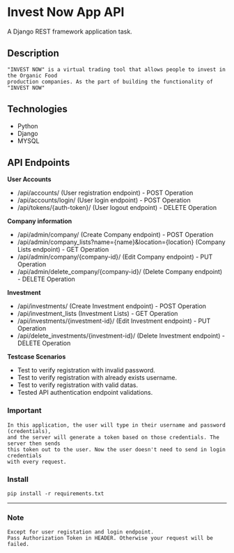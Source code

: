 # Invest Now App API

A Django REST framework application task.

## Description
```
"INVEST NOW" is a virtual trading tool that allows people to invest in the Organic Food
production companies. As the part of building the functionality of "INVEST NOW"
```

## Technologies
- Python
- Django
- MYSQL

## API Endpoints

**User Accounts**
- /api/accounts/ (User registration endpoint) - POST Operation
- /api/accounts/login/ (User login endpoint) - POST Operation
- /api/tokens/{auth-token}/ (User logout endpoint) - DELETE Operation

**Company information**

- /api/admin/company/ (Create Company endpoint) - POST Operation
- /api/admin/company_lists?name={name}&location={location} (Company Lists endpoint) - GET Operation
- /api/admin/company/{company-id}/ (Edit Company endpoint) - PUT Operation
- /api/admin/delete_company/{company-id}/ (Delete Company endpoint) - DELETE Operation

**Investment**

- /api/investments/ (Create Investment endpoint) - POST Operation
- /api/investment_lists (Investment Lists) - GET Operation
- /api/investments/{investment-id}/ (Edit Investment endpoint) - PUT Operation
- /api/delete_investments/{investment-id}/ (Delete Investment endpoint) - DELETE Operation

**Testcase Scenarios**
- Test to verify registration with invalid password.
- Test to verify registration with already exists username.
- Test to verify registration with valid datas.
- Tested API authentication endpoint validations.

### Important
```
In this application, the user will type in their username and password (credentials), 
and the server will generate a token based on those credentials. The server then sends 
this token out to the user. Now the user doesn't need to send in login credentials
with every request.
```


### Install
```
pip install -r requirements.txt
```
****

### Note
```
Except for user registation and login endpoint. 
Pass Authorization Token in HEADER. Otherwise your request will be failed.
```
